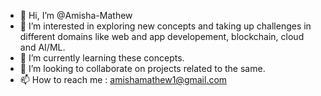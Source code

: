 - 👋 Hi, I’m @Amisha-Mathew
- 👀 I’m interested in exploring new concepts and taking up challenges in different domains like web and app developement, blockchain, cloud and AI/ML.
- 🌱 I’m currently learning these concepts.
- 💞️ I’m looking to collaborate on projects related to the same.
- 📫 How to reach me : amishamathew1@gmail.com
